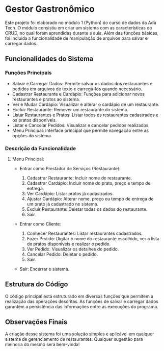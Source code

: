 # Gestor Gastronômico
Este projeto foi elaborado no módulo 1 (Python) do curso de dados da Ada Tech. O módulo consistiu em criar um sistema com as características do CRUD, no qual foram aprendidas durante a aula. Além das funções básicas, foi incluída a funcionalidade de manipulação de arquivos para salvar e carregar dados.

## Funcionalidades do Sistema
### Funções Principais
- Salvar e Carregar Dados: Permite salvar os dados dos restaurantes e pedidos em arquivos de texto e carregá-los quando necessário.
- Cadastrar Restaurante e Cardápio: Funções para adicionar novos restaurantes e pratos ao sistema.
- Ver e Mudar Cardápio: Visualizar e alterar o cardápio de um restaurante.
- Excluir Restaurante: Remover um restaurante do sistema.
- Listar Restaurantes e Pratos: Listar todos os restaurantes cadastrados e os pratos disponíveis.
- Listar e Cancelar Pedidos: Visualizar e cancelar pedidos realizados.
- Menu Principal: Interface principal que permite navegação entre as opções do sistema.

### Descrição da Funcionalidade
1. Menu Principal:
    - Entrar como Prestador de Serviços (Restaurante):
        1. Cadastrar Restaurante: Incluir nome do restaurante.
        2. Cadastrar Cardápio: Incluir nome do prato, preço e tempo de entrega.
        3. Ver Cardápio: Listar pratos já cadastrados.
        4. Ajustar Cardápio: Alterar nome, preço ou tempo de entrega de um prato já cadastrado no sistema.
        5. Excluir Restaurante: Deletar todas os dados do restaurante.
        6. Sair.

    - Entrar como Cliente:
        1. Conhecer Restaurantes: Listar restaurantes cadastrados.
        2. Fazer Pedido: Digitar o nome do restaurante escolhido, ver a lista de pratos disponíveis e realizar o pedido.
        3. Ver Pedido: Visualizar os detalhes do pedido.        
        4. Cancelar Pedido: Deletar o pedido.
        5. Sair.

    - Sair: Encerrar o sistema.
## Estrutura do Código
O código principal está estruturado em diversas funções que permitem a realização das operações descritas. As funções de salvar e carregar dados garantem a persistência das informações entre as execuções do programa.

## Observações Finais
A criação desse sistema foi uma solução simples e aplicável em qualquer sistema de gerenciamento de restaurantes. Qualquer sugestão para melhoria do mesmo será bem-vinda!
